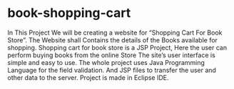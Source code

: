 # book-shopping-cart
In This Project We will be creating a website for “Shopping Cart For Book Store”. The Website shall Contains the details of the Books 
available for shopping. Shopping cart for book store is a JSP Project, Here the user can perform buying books from the online Store The 
site’s user interface is simple and easy to use. The whole project uses Java Programming Language for the field validation. And JSP files 
to transfer the user and other data to the server. Project is made in Eclipse IDE. 
